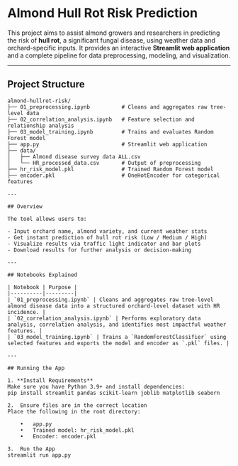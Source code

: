 # Almond Hull Rot Risk Prediction

This project aims to assist almond growers and researchers in predicting the risk of **hull rot**, a significant fungal disease, using weather data and orchard-specific inputs. It provides an interactive **Streamlit web application** and a complete pipeline for data preprocessing, modeling, and visualization.

---

## Project Structure
```text
almond-hullrot-risk/
├── 01_preprocessing.ipynb          # Cleans and aggregates raw tree-level data
├── 02_correlation_analysis.ipynb   # Feature selection and relationship analysis
├── 03_model_training.ipynb         # Trains and evaluates Random Forest model
├── app.py                          # Streamlit web application
├── data/
│   ├── Almond disease survey data ALL.csv
│   └── HR_processed_data.csv       # Output of preprocessing
├── hr_risk_model.pkl               # Trained Random Forest model
├── encoder.pkl                     # OneHotEncoder for categorical features

---

## Overview

The tool allows users to:

- Input orchard name, almond variety, and current weather stats
- Get instant prediction of hull rot risk (Low / Medium / High)
- Visualize results via traffic light indicator and bar plots
- Download results for further analysis or decision-making

---

## Notebooks Explained

| Notebook | Purpose |
|----------|---------|
| `01_preprocessing.ipynb` | Cleans and aggregates raw tree-level almond disease data into a structured orchard-level dataset with HR incidence. |
| `02_correlation_analysis.ipynb` | Performs exploratory data analysis, correlation analysis, and identifies most impactful weather features. |
| `03_model_training.ipynb` | Trains a `RandomForestClassifier` using selected features and exports the model and encoder as `.pkl` files. |

---

## Running the App

1. **Install Requirements**  
Make sure you have Python 3.9+ and install dependencies:
pip install streamlit pandas scikit-learn joblib matplotlib seaborn

2.	Ensure files are in the correct location
Place the following in the root directory:

	•	app.py
	•	Trained model: hr_risk_model.pkl
	•	Encoder: encoder.pkl

3.	Run the App
streamlit run app.py
